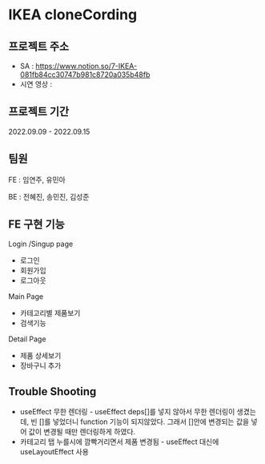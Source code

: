 # IKEA cloneCording


## 프로젝트 주소
* SA : https://www.notion.so/7-IKEA-081fb84cc30747b981c8720a035b48fb
* 시연 영상 : 


## 프로젝트 기간
2022.09.09 - 2022.09.15


## 팀원
FE : 임연주, 유민아

BE : 전혜진, 송민진, 김성준 


## FE 구현 기능
Login /Singup page
* 로그인
* 회원가입 
* 로그아웃

Main Page
* 카테고리별 제품보기
* 검색기능

Detail Page
* 제품 상세보기
* 장바구니 추가


## Trouble Shooting
* useEffect 무한 렌더링 - useEffect deps[]를 넣지 않아서 무한 렌더링이 생겼는데, 빈 []를 넣었더니 function 기능이 되지않았다. 그래서 []안에 변경되는 값을 넣어 값이 변경될 때만 렌더링하게 하였다.   
* 카테고리 탭 누를시에 깜빡거리면서 제품 변경됨 - useEffect 대신에 useLayoutEffect 사용
